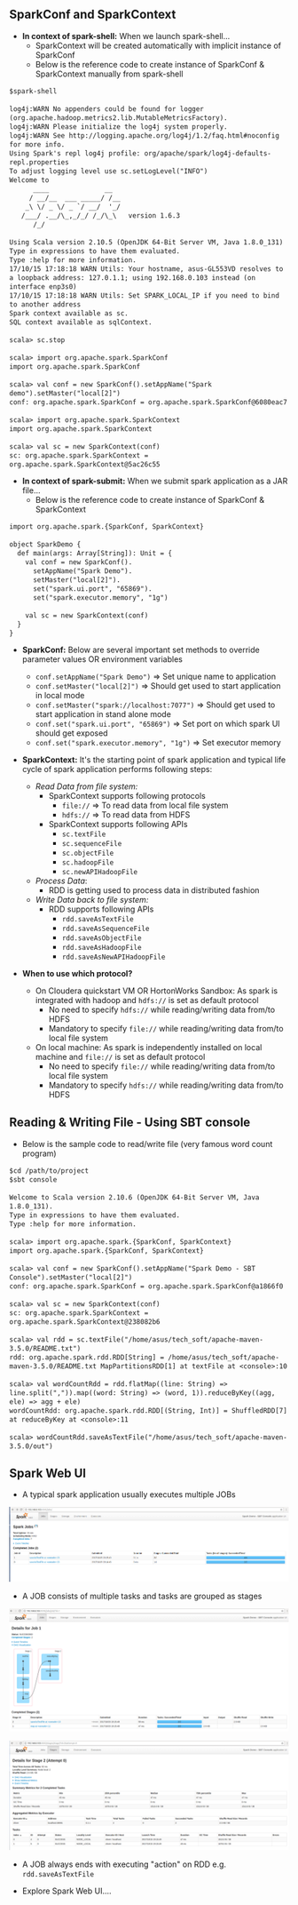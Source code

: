 ## SparkConf and SparkContext
* **In context of spark-shell:** When we launch spark-shell...
  * SparkContext will be created automatically with implicit instance of SparkConf
  * Below is the reference code to create instance of SparkConf & SparkContext manually from spark-shell

~~~
$spark-shell

log4j:WARN No appenders could be found for logger (org.apache.hadoop.metrics2.lib.MutableMetricsFactory).
log4j:WARN Please initialize the log4j system properly.
log4j:WARN See http://logging.apache.org/log4j/1.2/faq.html#noconfig for more info.
Using Spark's repl log4j profile: org/apache/spark/log4j-defaults-repl.properties
To adjust logging level use sc.setLogLevel("INFO")
Welcome to
      ____              __
     / __/__  ___ _____/ /__
    _\ \/ _ \/ _ `/ __/  '_/
   /___/ .__/\_,_/_/ /_/\_\   version 1.6.3
      /_/

Using Scala version 2.10.5 (OpenJDK 64-Bit Server VM, Java 1.8.0_131)
Type in expressions to have them evaluated.
Type :help for more information.
17/10/15 17:18:18 WARN Utils: Your hostname, asus-GL553VD resolves to a loopback address: 127.0.1.1; using 192.168.0.103 instead (on interface enp3s0)
17/10/15 17:18:18 WARN Utils: Set SPARK_LOCAL_IP if you need to bind to another address
Spark context available as sc.
SQL context available as sqlContext.

scala> sc.stop

scala> import org.apache.spark.SparkConf
import org.apache.spark.SparkConf

scala> val conf = new SparkConf().setAppName("Spark demo").setMaster("local[2]")
conf: org.apache.spark.SparkConf = org.apache.spark.SparkConf@6080eac7

scala> import org.apache.spark.SparkContext
import org.apache.spark.SparkContext

scala> val sc = new SparkContext(conf)
sc: org.apache.spark.SparkContext = org.apache.spark.SparkContext@5ac26c55
~~~

* **In context of spark-submit:** When we submit spark application as a JAR file...
  * Below is the reference code to create instance of SparkConf & SparkContext
  
~~~
import org.apache.spark.{SparkConf, SparkContext}

object SparkDemo {
  def main(args: Array[String]): Unit = {
    val conf = new SparkConf().
      setAppName("Spark Demo").
      setMaster("local[2]").
      set("spark.ui.port", "65869").
      set("spark.executor.memory", "1g")

    val sc = new SparkContext(conf)
  }
}
~~~

* **SparkConf:** Below are several important set methods to override parameter values OR environment variables
  * `conf.setAppName("Spark Demo")` => Set unique name to application
  * `conf.setMaster("local[2]")` => Should get used to start application in local mode
  * `conf.setMaster("spark://localhost:7077")` => Should get used to start application in stand alone mode
  * `conf.set("spark.ui.port", "65869")` => Set port on which spark UI should get exposed
  * `conf.set("spark.executor.memory", "1g")` => Set executor memory

* **SparkContext:** It's the starting point of spark application and typical life cycle of spark application performs following steps:
  * _Read Data from file system:_ 
    * SparkContext supports following protocols
      * `file://` => To read data from local file system
      * `hdfs://` => To read data from HDFS
    * SparkContext supports following APIs
      * `sc.textFile`
      * `sc.sequenceFile`
      * `sc.objectFile`
      * `sc.hadoopFile`
      * `sc.newAPIHadoopFile`
  * _Process Data_:
    * RDD is getting used to process data in distributed fashion
  * _Write Data back to file system:_
    * RDD supports following APIs
      * `rdd.saveAsTextFile`
      * `rdd.saveAsSequenceFile`
      * `rdd.saveAsObjectFile`
      * `rdd.saveAsHadoopFile`
      * `rdd.saveAsNewAPIHadoopFile`

* **When to use which protocol?**
  * On Cloudera quickstart VM OR HortonWorks Sandbox: As spark is integrated with hadoop and `hdfs://` is set as default protocol
      * No need to specify `hdfs://` while reading/writing data from/to HDFS
      * Mandatory to specify `file://` while reading/writing data from/to local file system
  * On local machine: As spark is independently installed on local machine and `file://` is set as default protocol
      * No need to specify `file://` while reading/writing data from/to local file system
      * Mandatory to specify `hdfs://` while reading/writing data from/to HDFS


## Reading & Writing File - Using SBT console
* Below is the sample code to read/write file (very famous word count program)

~~~
$cd /path/to/project
$sbt console

Welcome to Scala version 2.10.6 (OpenJDK 64-Bit Server VM, Java 1.8.0_131).
Type in expressions to have them evaluated.
Type :help for more information.

scala> import org.apache.spark.{SparkConf, SparkContext}
import org.apache.spark.{SparkConf, SparkContext}

scala> val conf = new SparkConf().setAppName("Spark Demo - SBT Console").setMaster("local[2]")
conf: org.apache.spark.SparkConf = org.apache.spark.SparkConf@a1866f0

scala> val sc = new SparkContext(conf)
sc: org.apache.spark.SparkContext = org.apache.spark.SparkContext@238082b6

scala> val rdd = sc.textFile("/home/asus/tech_soft/apache-maven-3.5.0/README.txt")
rdd: org.apache.spark.rdd.RDD[String] = /home/asus/tech_soft/apache-maven-3.5.0/README.txt MapPartitionsRDD[1] at textFile at <console>:10

scala> val wordCountRdd = rdd.flatMap((line: String) => line.split(",")).map((word: String) => (word, 1)).reduceByKey((agg, ele) => agg + ele)
wordCountRdd: org.apache.spark.rdd.RDD[(String, Int)] = ShuffledRDD[7] at reduceByKey at <console>:11

scala> wordCountRdd.saveAsTextFile("/home/asus/tech_soft/apache-maven-3.5.0/out")

~~~

## Spark Web UI
* A typical spark application usually executes multiple JOBs
  
![Alt text](spark-web-ui-jobs.png?raw=true "Spark Web UI - Jobs")

* A JOB consists of multiple tasks and tasks are grouped as stages

![Alt text](spark-web-ui-job-details.png?raw=true "Spark Web UI - Job Details")

![Alt text](spark-web-ui-job-stage.png?raw=true "Spark Web UI - Stage")

* A JOB always ends with executing "action" on RDD e.g. `rdd.saveAsTextFile`

* Explore Spark Web UI....